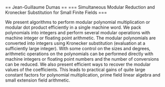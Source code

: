 == Jean-Guillaume Dumas ==
=== Simultaneous Modular Reduction and Kronecker Substitution for Small Finite Fields ===

We present algorithms to perform modular polynomial multiplication or modular dot product efficiently in a single machine word. We pack polynomials into integers and perform several modular operations with machine integer or floating point arithmetic. The modular polynomials are converted into integers using Kronecker substitution (evaluation at a sufficiently large integer). With some control on the sizes and degrees, arithmetic operations on the polynomials can be performed directly with machine integers or floating point numbers and the number of conversions can be reduced.
We also present efficient ways to recover the modular values of the coefficients.
This leads to practical gains of quite large constant factors for polynomial multiplication, prime field linear algebra and small extension field arithmetic. 
